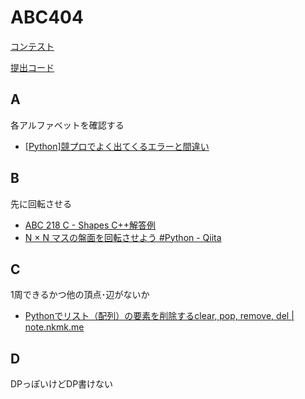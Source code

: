 # ABC404

[コンテスト](https://atcoder.jp/contests/abc404)

[提出コード](../submissions/abc404/)

## A

各アルファベットを確認する

- [[Python]競プロでよく出てくるエラーと間違い](https://zenn.dev/snakeseed/articles/d68dc151b971d8)

## B

先に回転させる

- [ABC 218 C - Shapes C++解答例](https://zenn.dev/fjnkt98/articles/62048b1481f218)
- [N × N マスの盤面を回転させよう #Python - Qiita](https://qiita.com/takenori_ohashi/items/229b80a1dd496f733fa7)

## C

1周できるかつ他の頂点･辺がないか

- [Pythonでリスト（配列）の要素を削除するclear, pop, remove, del | note.nkmk.me](https://note.nkmk.me/python-list-clear-pop-remove-del/)

## D

DPっぽいけどDP書けない
